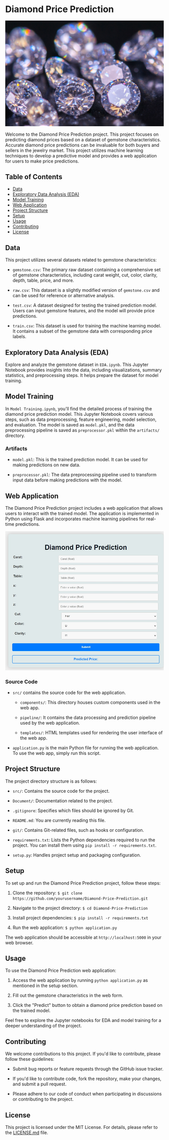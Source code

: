 # Diamond Price Prediction
![Diamond](artifacts/close-up-of-diamonds.jpg)

Welcome to the Diamond Price Prediction project. This project focuses on predicting diamond prices based on a dataset of gemstone characteristics. Accurate diamond price predictions can be invaluable for both buyers and sellers in the jewelry market. This project utilizes machine learning techniques to develop a predictive model and provides a web application for users to make price predictions.

## Table of Contents

- [Data](#data)
- [Exploratory Data Analysis (EDA)](#exploratory-data-analysis-eda)
- [Model Training](#model-training)
- [Web Application](#web-application)
- [Project Structure](#project-structure)
- [Setup](#setup)
- [Usage](#usage)
- [Contributing](#contributing)
- [License](#license)

## Data

This project utilizes several datasets related to gemstone characteristics:

- `gemstone.csv`: The primary raw dataset containing a comprehensive set of gemstone characteristics, including carat weight, cut, color, clarity, depth, table, price, and more.

- `raw.csv`: This dataset is a slightly modified version of `gemstone.csv` and can be used for reference or alternative analysis.

- `test.csv`: A dataset designed for testing the trained prediction model. Users can input gemstone features, and the model will provide price predictions.

- `train.csv`: This dataset is used for training the machine learning model. It contains a subset of the gemstone data with corresponding price labels.

## Exploratory Data Analysis (EDA)

Explore and analyze the gemstone dataset in `EDA.ipynb`. This Jupyter Notebook provides insights into the data, including visualizations, summary statistics, and preprocessing steps. It helps prepare the dataset for model training.

## Model Training

In `Model Training.ipynb`, you'll find the detailed process of training the diamond price prediction model. This Jupyter Notebook covers various steps, such as data preprocessing, feature engineering, model selection, and evaluation. The model is saved as `model.pkl`, and the data preprocessing pipeline is saved as `preprocessor.pkl` within the `artifacts/` directory.

### Artifacts

- `model.pkl`: This is the trained prediction model. It can be used for making predictions on new data.

- `preprocessor.pkl`: The data preprocessing pipeline used to transform input data before making predictions with the model.

## Web Application

The Diamond Price Prediction project includes a web application that allows users to interact with the trained model. The application is implemented in Python using Flask and incorporates machine learning pipelines for real-time predictions.

![web page](artifacts/web.jpeg)

### Source Code

- `src/` contains the source code for the web application.

  - `components/`: This directory houses custom components used in the web app.

  - `pipeline/`: It contains the data processing and prediction pipeline used by the web application.

  - `templates/`: HTML templates used for rendering the user interface of the web app.

- `application.py` is the main Python file for running the web application. To use the web app, simply run this script.

## Project Structure

The project directory structure is as follows:

- `src/`: Contains the source code for the project.

- `Document/`: Documentation related to the project.

- `.gitignore`: Specifies which files should be ignored by Git.

- `README.md`: You are currently reading this file.

- `git/`: Contains Git-related files, such as hooks or configuration.

- `requirements.txt`: Lists the Python dependencies required to run the project. You can install them using `pip install -r requirements.txt`.

- `setup.py`: Handles project setup and packaging configuration.

## Setup

To set up and run the Diamond Price Prediction project, follow these steps:

1. Clone the repository: `$ git clone https://github.com/yourusername/Diamond-Price-Prediction.git`

2. Navigate to the project directory: `$ cd Diamond-Price-Prediction`

3. Install project dependencies: `$ pip install -r requirements.txt`

4. Run the web application: `$ python application.py`

The web application should be accessible at `http://localhost:5000` in your web browser.

## Usage

To use the Diamond Price Prediction web application:

1. Access the web application by running `python application.py` as mentioned in the setup section.

2. Fill out the gemstone characteristics in the web form.

3. Click the "Predict" button to obtain a diamond price prediction based on the trained model.

Feel free to explore the Jupyter notebooks for EDA and model training for a deeper understanding of the project.

## Contributing

We welcome contributions to this project. If you'd like to contribute, please follow these guidelines:

- Submit bug reports or feature requests through the GitHub issue tracker.

- If you'd like to contribute code, fork the repository, make your changes, and submit a pull request.

- Please adhere to our code of conduct when participating in discussions or contributing to the project.

## License

This project is licensed under the MIT License. For details, please refer to the [LICENSE.md](LICENSE.md) file.
